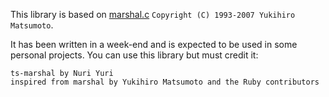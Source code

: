 This library is based on [marshal.c](https://github.com/ruby/ruby/blob/master/marshal.c) `Copyright (C) 1993-2007 Yukihiro Matsumoto`.

It has been written in a week-end and is expected to be used in some personal projects. You can use this library but must credit it:

```
ts-marshal by Nuri Yuri
inspired from marshal by Yukihiro Matsumoto and the Ruby contributors
```
